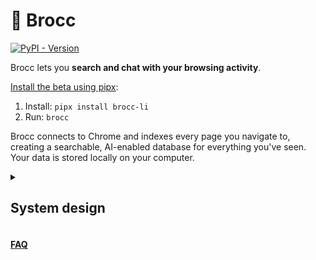 # 🥦 Brocc

[![PyPI - Version](https://img.shields.io/pypi/v/brocc-li.svg)](https://pypi.org/project/brocc-li)

Brocc lets you **search and chat with your browsing activity**.

[Install the beta using pipx](https://brocc.li/faq#installation):

1. Install: `pipx install brocc-li`
2. Run: `brocc`

Brocc connects to Chrome and indexes every page you navigate to, creating a searchable, AI-enabled database for everything you've seen. Your data is stored locally on your computer.

<details>
<summary><h2>System design</h2></summary>

Indexing personal data is a big responsibility. We believe this kind of software should be:

1. **Local**: Your data belongs on your computer. Brocc never logs or stores your data in the cloud (however, AI features use cloud AI models).
2. **Open**: Our system design and code are open to the public and we welcome contributions.

#### Overview

1. Brocc locally ingests documents from (1) your browser, (2) OAuth-authenticated APIs, and (3) your local filesystem.
2. Documents are converted to Markdown, chunked, and stored locally in DuckDB.
3. Document chunks are embedded (remotely) and stored locally in LanceDB.

#### Local app ([/cli](https://github.com/SubstrateLabs/brocc/tree/main/cli))

- [DuckDB](https://duckdb.org): Local columnar database
- [LanceDB](https://github.com/lancedb/lancedb): Local vector database. Embeddings (for ingestion + queries) use [Voyage AI](https://www.voyageai.com/) via our [API proxy](https://github.com/SubstrateLabs/brocc/blob/main/site/app/api/embed/route.ts).
- [OpenRouter](https://openrouter.ai/docs/quickstart): AI routing. LLM API requests are always made locally from your computer, using the OpenRouter API key we provision for your account.

#### Website ([/site](https://github.com/SubstrateLabs/brocc/tree/main/site))

- [Neon Postgres](https://neon.tech/docs/introduction): Used to store users, API keys, and collaboration settings.
- [WorkOS](https://workos.com): Used for auth.
- [Upstash Redis](https://upstash.com/docs/redis/overall/getstarted): Used to cache session information.

</details>

#### [FAQ](https://brocc.li/faq)
